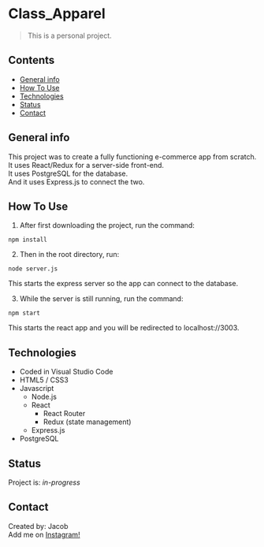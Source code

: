# Class_Apparel
> This is a personal project.

## Contents
* [General info](#general-info)
* [How To Use](#how-to-use)
* [Technologies](#technologies)
* [Status](#status)
* [Contact](#contact)

## General info
This project was to create a fully functioning e-commerce app from scratch. <br/>
It uses React/Redux for a server-side front-end. <br/>
It uses PostgreSQL for the database. <br/>
And it uses Express.js to connect the two.

## How To Use
1. After first downloading the project, run the command:
```
npm install
```
2. Then in the root directory, run:
```
node server.js
```
This starts the express server so the app can connect to the database. <br/>

3. While the server is still running, run the command:
```
npm start
```
This starts the react app and you will be redirected to localhost://3003.

## Technologies
* Coded in Visual Studio Code
* HTML5 / CSS3 
* Javascript 
    * Node.js
    * React
        * React Router
        * Redux (state management)
    * Express.js
* PostgreSQL

## Status
Project is: _in-progress_

## Contact
Created by: Jacob  <br/>
Add me on [Instagram!](https://www.instagram.com/jacobtinston_04/)  <br/>